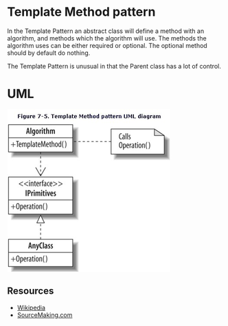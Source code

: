 # Template Method pattern

In the Template Pattern an abstract class will define a method with an algorithm, and methods which the algorithm will use.
The methods the algorithm uses can be either required or optional. The optional method should by default do nothing.

The Template Pattern is unusual in that the Parent class has a lot of control.

# UML

![Alt text](../../uml/template_method.jpg)

## Resources

- [Wikipedia](https://en.wikipedia.org/wiki/Template_method_pattern)
- [SourceMaking.com](https://sourcemaking.com/design_patterns/template_method)
